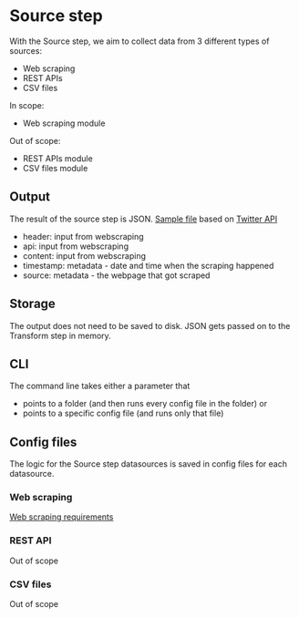 # Source step

With the Source step, we aim to collect data from 3 different types of sources:
- Web scraping
- REST APIs
- CSV files

In scope:
- Web scraping module

Out of scope:
- REST APIs module
- CSV files module

## Output
The result of the source step is JSON.
[Sample file](sample-out.json) based on [Twitter API](https://www.programmableweb.com/api/twitter)

- header: input from webscraping
- api: input from webscraping
- content: input from webscraping
- timestamp: metadata - date and time when the scraping happened
- source: metadata - the webpage that got scraped

## Storage
The output does not need to be saved to disk. JSON gets passed on to the Transform step in memory.


## CLI
The command line takes either a parameter that
- points to a folder (and then runs every config file in the folder) or
- points to a specific config file (and runs only that file)



## Config files
The logic for the Source step datasources is saved in config files for each datasource.

### Web scraping
[Web scraping requirements](scraping/requirements.md)

### REST API
Out of scope

### CSV files
Out of scope
